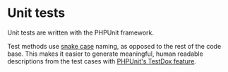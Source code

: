 # Unit tests

Unit tests are written with the PHPUnit framework.

Test methods use [snake case](https://en.wikipedia.org/wiki/Snake_case) naming, as opposed to the rest of the code base. This makes it easier to generate meaningful, human readable descriptions from the test cases with [PHPUnit's TestDox feature](https://phpunit.de/manual/current/en/other-uses-for-tests.html).